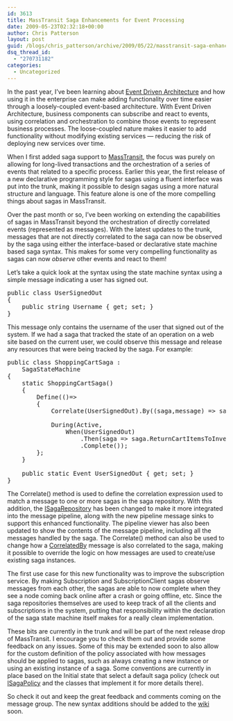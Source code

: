 ```yaml
---
id: 3613
title: MassTransit Saga Enhancements for Event Processing
date: 2009-05-23T02:32:18+00:00
author: Chris Patterson
layout: post
guid: /blogs/chris_patterson/archive/2009/05/22/masstransit-saga-enhancements-for-event-processing.aspx
dsq_thread_id:
  - "270731182"
categories:
  - Uncategorized
---
```

In the past year, I&#8217;ve been learning about [Event Driven Architecture](http://en.wikipedia.org/wiki/Event_Driven_Architecture) and how using it in the enterprise can make adding functionality over time easier through a loosely-coupled event-based architecture. With Event Driven Architecture, business components can subscribe and react to events, using correlation and orchestration to combine those events to represent business processes. The loose-coupled nature makes it easier to add functionality without modifying existing services &#8212; reducing the risk of deploying new services over time. 

When I first added saga support to [MassTransit](http://code.google.com/p/masstransit/), the focus was purely on allowing for long-lived transactions and the orchestration of a series of events that related to a specific process. Earlier this year, the first release of a new declarative programming style for sagas using a fluent interface was put into the trunk, making it possible to design sagas using a more natural structure and language. This feature alone is one of the more compelling things about sagas in MassTransit. 

Over the past month or so, I&#8217;ve been working on extending the capabilities of sagas in MassTransit beyond the orchestration of directly correlated events (represented as messages). With the latest updates to the trunk, messages that are not directly correlated to the saga can now be observed by the saga using either the interface-based or declarative state machine based saga syntax. This makes for some very compelling functionality as sagas can now _observe_ other events and react to them! 

Let&#8217;s take a quick look at the syntax using the state machine syntax using a simple message indicating a user has signed out. 

<pre>public class UserSignedOut
{
	public string Username { get; set; }
}
</pre>

This message only contains the username of the user that signed out of the system. If we had a saga that tracked the state of an operation on a web site based on the current user, we could observe this message and release any resources that were being tracked by the saga. For example: 

<pre>public class ShoppingCartSaga : 
	SagaStateMachine
{
	static ShoppingCartSaga()
	{
		Define(()=&gt;
		{
			Correlate(UserSignedOut).By((saga,message) =&gt; saga.Username == message.Username);
	
			During(Active,
				When(UserSignedOut)
					.Then(saga =&gt; saga.ReturnCartItemsToInventory())
					.Complete());
		};
	}

	public static Event UserSignedOut { get; set; }
}
</pre>

The Correlate() method is used to define the correlation expression used to match a message to one or more sagas in the saga repository. With this addition, the [ISagaRepository](http://code.google.com/p/masstransit/source/browse/trunk/MassTransit/Saga/ISagaRepository.cs) has been changed to make it more integrated into the message pipeline, along with the new pipeline message sinks to support this enhanced functionality. The pipeline viewer has also been updated to show the contents of the message pipeline, including all the messages handled by the saga. The Correlate() method can also be used to change how a [CorrelatedBy](http://code.google.com/p/masstransit/source/browse/trunk/MassTransit/CorrelatedBy.cs) message is also correlated to the saga, making it possible to override the logic on how messages are used to create/use existing saga instances. 

The first use case for this new functionality was to improve the subscription service. By making Subscription and SubscriptionClient sagas observe messages from each other, the sagas are able to now complete when they see a node coming back online after a crash or going offline, etc. Since the saga repositories themselves are used to keep track of all the clients and subscriptions in the system, putting that responsibility within the declaration of the saga state machine itself makes for a really clean implementation. 

These bits are currently in the trunk and will be part of the next release drop of MassTransit. I encourage you to check them out and provide some feedback on any issues. Some of this may be extended soon to also allow for the custom definition of the policy associated with how messages should be applied to sagas, such as always creating a new instance or using an existing instance of a saga. Some conventions are currently in place based on the Initial state that select a default saga policy (check out [ISagaPolicy](http://code.google.com/p/masstransit/source/browse/trunk/MassTransit/Saga/ISagaPolicy.cs) and the classes that implement it for more details there). 

So check it out and keep the great feedback and comments coming on the message group. The new syntax additions should be added to the [wiki](http://masstransit.pbworks.com/) soon.